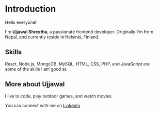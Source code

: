 # Introduction

Hello everyone!

I'm **Ujjawal Shrestha**, a passionate frontend developer. Originally I'm from Nepal, and currently reside in Helsinki, Finland.

## Skills

React, Node.js, MongoDB, MySQL, HTML, CSS, PHP, and JavaScript are some of the skills I am good at.

## More about Ujjawal

I like to code, play outdoor games, and watch movies.

You can connect with me on [LinkedIn](https://www.linkedin.com/in/ujjawal-shrestha-855682159/)
